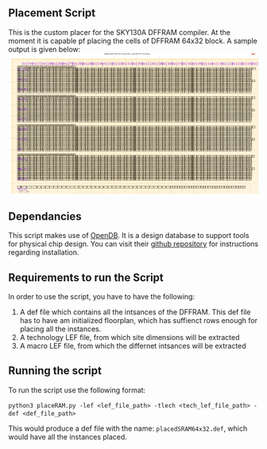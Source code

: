 ## Placement Script
This is the custom placer for the SKY130A DFFRAM compiler. At the moment it is capable pf placing the cells of DFFRAM 64x32 block. A sample output is given below:
![](../docs/block_placement.png)

## Dependancies
This script makes use of [OpenDB](https://github.com/The-OpenROAD-Project/OpenDB). It is a design database to support tools for physical chip design. You can visit their [github repository](https://github.com/The-OpenROAD-Project/OpenDB) for instructions regarding installation.

## Requirements to run the Script
In order to use the script, you have to have the following:
  1. A def file which contains all the intsances of the DFFRAM. This def file has to have am initialized floorplan, which has suffienct rows enough for placing all the instances.
  2. A technology LEF file, from which site dimensions will be extracted
  3. A macro LEF file, from which the differnet intsances will be extracted
  
## Running the script
To run the script use the following format:
```
python3 placeRAM.py -lef <lef_file_path> -tlech <tech_lef_file_path> -def <def_file_path>
```
This would produce a def file with the name: `placedSRAM64x32.def`, which would have all the instances placed.
